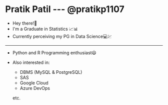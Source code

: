 # Pratik Patil --- @pratikp1107
- Hey there!👋
- I'm a Graduate in Statistics 📈📊
- Currently perceiving my PG in Data Science💻💹
---
- Python and R Programming enthusiast😃
- Also interested in:
  - DBMS (MySQL & PostgreSQL)
  - SAS
  - Google Cloud
  - Azure DevOps
  
  etc.

<!---
pratikp1107/pratikp1107 is a ✨ special ✨ repository because its `README.md` (this file) appears on your GitHub profile.
You can click the Preview link to take a look at your changes.
--->
